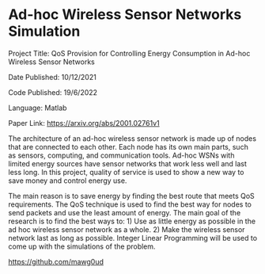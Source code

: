 # Ad-hoc Wireless Sensor Networks Simulation


Project Title: QoS Provision for Controlling Energy Consumption in Ad-hoc Wireless Sensor Networks

Date Published: 10/12/2021

Code Published: 19/6/2022

Language: Matlab

Paper Link: https://arxiv.org/abs/2001.02761v1


The architecture of an ad-hoc wireless sensor network is made up of nodes that are connected to each other. Each node has its own main parts, such as sensors, computing, and communication tools. Ad-hoc WSNs with limited energy sources have sensor networks that work less well and last less long. In this project, quality of service is used to show a new way to save money and control energy use.

The main reason is to save energy by finding the best route that meets QoS requirements. The QoS technique is used to find the best way for nodes to send packets and use the least amount of energy. The main goal of the research is to find the best ways to: 1) Use as little energy as possible in the ad hoc wireless sensor network as a whole. 2) Make the wireless sensor network last as long as possible. Integer Linear Programming will be used to come up with the simulations of the problem.


https://github.com/mawg0ud
